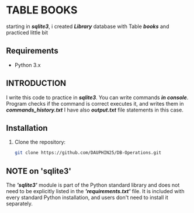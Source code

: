 # TABLE BOOKS
starting in ***sqlite3***, i created ***Library*** database with Table ***books*** and practiced  little bit

## Requirements

- Python 3.x

## INTRODUCTION

I write this code to practice in ***sqlite3***. You can write commands ***in console***. Program checks if the command is correct
executes it, and writes them in ***commands_history.txt***
I have also ***output.txt*** file statements in this case.

## Installation

1. Clone the repository:

   ```bash
   git clone https://github.com/DAUPHIN25/DB-Operations.git


## NOTE on 'sqlite3'

The ***'sqlite3'*** module is part of the Python standard library and does not need to be explicitly 
listed in the ***'requirements.txt'*** file. It is included with every standard Python
installation, and users don't need to install it separately.

